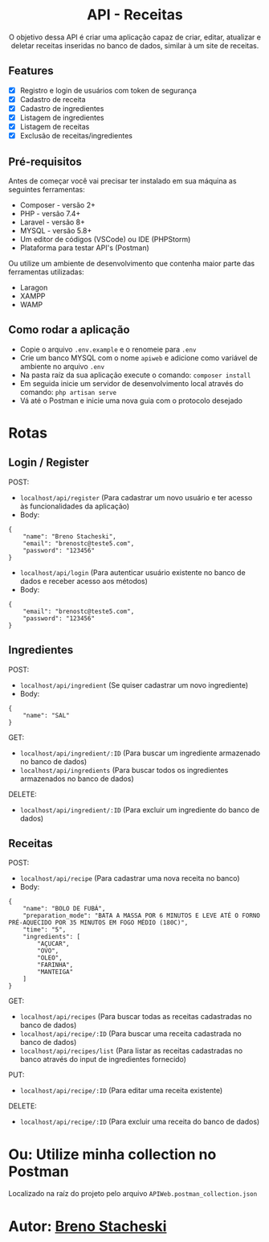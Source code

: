<h1 align="center">API - Receitas</h1>

<p align="center">O objetivo dessa API é criar uma aplicação capaz de criar, editar, atualizar e deletar receitas inseridas no banco de dados, similar à um site de receitas.</p>

## Features

- [x] Registro e login de usuários com token de segurança
- [x] Cadastro de receita
- [x] Cadastro de ingredientes
- [x] Listagem de ingredientes
- [x] Listagem de receitas
- [x] Exclusão de receitas/ingredientes

## Pré-requisitos

Antes de começar você vai precisar ter instalado em sua máquina as seguintes ferramentas:
- Composer - versão 2+
- PHP - versão 7.4+
- Laravel - versão 8+
- MYSQL - versão 5.8+
- Um editor de códigos (VSCode) ou IDE (PHPStorm)
- Plataforma para testar API's (Postman)

Ou utilize um ambiente de desenvolvimento que contenha maior parte das ferramentas utilizadas:
- Laragon
- XAMPP
- WAMP 

## Como rodar a aplicação

- Copie o arquivo `.env.example` e o renomeie para `.env`
- Crie um banco MYSQL com o nome `apiweb` e adicione como variável de ambiente no arquivo `.env`
- Na pasta raíz da sua aplicação execute o comando: `composer install`
- Em seguida inicie um servidor de desenvolvimento local através do comando: `php artisan serve`
- Vá até o Postman e inicie uma nova guia com o protocolo desejado

# Rotas 

## Login / Register

POST:
- `localhost/api/register` (Para cadastrar um novo usuário e ter acesso às funcionalidades da aplicação) 
- Body:
```
{
    "name": "Breno Stacheski",
    "email": "brenostc@teste5.com",
    "password": "123456"
}
```

- `localhost/api/login` (Para autenticar usuário existente no banco de dados e receber acesso aos métodos)
- Body:
```
{
    "email": "brenostc@teste5.com",
    "password": "123456"
}
```

## Ingredientes

POST:
- `localhost/api/ingredient` (Se quiser cadastrar um novo ingrediente)
- Body:
```
{
    "name": "SAL"
}
```


GET:
- `localhost/api/ingredient/:ID` (Para buscar um ingrediente armazenado no banco de dados)
- `localhost/api/ingredients` (Para buscar todos os ingredientes armazenados no banco de dados)

DELETE:
- `localhost/api/ingredient/:ID` (Para excluir um ingrediente do banco de dados)

## Receitas

POST:
- `localhost/api/recipe` (Para cadastrar uma nova receita no banco)
- Body:

```
{
    "name": "BOLO DE FUBÁ",
    "preparation_mode": "BATA A MASSA POR 6 MINUTOS E LEVE ATÉ O FORNO PRÉ-AQUECIDO POR 35 MINUTOS EM FOGO MÉDIO (180C)",
    "time": "5",
    "ingredients": [
        "AÇUCAR",
        "OVO",
        "OLEO",
        "FARINHA",
        "MANTEIGA"
    ]
}
```

GET:
- `localhost/api/recipes` (Para buscar todas as receitas cadastradas no banco de dados)
- `localhost/api/recipe/:ID` (Para buscar uma receita cadastrada no banco de dados)
- `localhost/api/recipes/list` (Para listar as receitas cadastradas no banco através do input de ingredientes fornecido)

PUT:
- `localhost/api/recipe/:ID` (Para editar uma receita existente)

DELETE:
- `localhost/api/recipe/:ID` (Para excluir uma receita do banco de dados)

# Ou: Utilize minha collection no Postman

Localizado na raíz do projeto pelo arquivo `APIWeb.postman_collection.json`

# Autor: [Breno Stacheski](https://github.com/BrenoStacheski)

